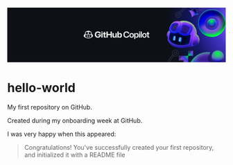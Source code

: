 ![Mein Banner](1584x396-Linkedin-banner.png)

# hello-world
My first repository on GitHub. 

Created during my onboarding week at GitHub.

I was very happy when this appeared:

> Congratulations! You've successfully created your first repository, and initialized it with a README file
